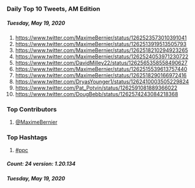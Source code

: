 ### Daily Top 10 Tweets, AM Edition
##### Tuesday, May 19, 2020
 1) https://www.twitter.com/MaximeBernier/status/1262523573010391041
 2) https://www.twitter.com/MaximeBernier/status/1262513919513505793
 3) https://www.twitter.com/MaximeBernier/status/1262518210294923265
 4) https://www.twitter.com/MaximeBernier/status/1262524053971230722
 5) https://www.twitter.com/DavidMilley22/status/1262565358558490627
 6) https://www.twitter.com/MaximeBernier/status/1262515539613757440
 7) https://www.twitter.com/MaximeBernier/status/1262518290166972416
 8) https://www.twitter.com/DryasYounger1/status/1262410003505229824
 9) https://www.twitter.com/Pat_Potvin/status/1262591081889366022
10) https://www.twitter.com/DougBebb/status/1262574243084218368

### Top Contributors
  1) [@MaximeBernier](https://www.twitter.com/MaximeBernier)


### Top Hashtags

  1) [#ppc](https://www.twitter.com/hashtag/ppc)

##### Count: 24	version: 1.20.134
##### Tuesday, May 19, 2020

